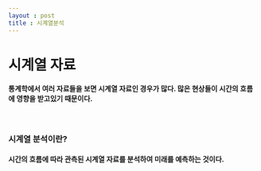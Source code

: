 ```yaml
---
layout : post
title : 시계열분석
---
```

<h1>시계열 자료</h1>
 <h4>통계학에서 여러 자료들을 보면 시계열 자료인 경우가 많다. 많은 현상들이 시간의 흐름에 영향을 받고있기 때문이다.</h4>
 <br>
 <h3>시계열 분석이란?</h3>
 <h4>시간의 흐름에 따라 관측된 시계열 자료를 분석하여 미래를 예측하는 것이다.</h4>

